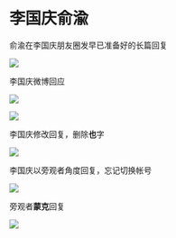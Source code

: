 # 李国庆俞渝

俞渝在李国庆朋友圈发早已准备好的长篇回复

![](images/20191019.jpg)

李国庆微博回应

![](images/20191023.jpg)

![](images/20191024.png)

李国庆修改回复，删除**也**字

![](images/diff_20191024.jpg)

李国庆以旁观者角度回复，忘记切换帐号

![](images/reply_20191024a.jpg)

旁观者**蒙克**回复

![](images/reply_20191024b.jpg)
